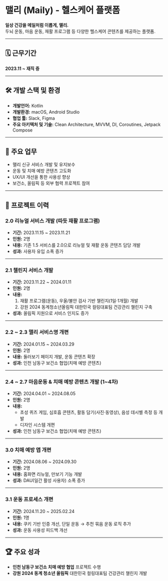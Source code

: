 # 맬리 (Maily) - 헬스케어 플랫폼

**일상 건강을 메일처럼 이롭게, 맬리.**  
두뇌 운동, 마음 운동, 재활 프로그램 등 다양한 헬스케어 콘텐츠를 제공하는 플랫폼.

---

## 🗓 근무기간
**2023.11 ~ 재직 중**

---

## 🛠 개발 스택 및 환경
- **개발언어:** Kotlin
- **개발환경:** macOS, Android Studio
- **협업 툴:** Slack, Figma
- **주요 아키텍처 및 기술:** Clean Architecture, MVVM, DI, Coroutines, Jetpack Compose

---

## 🚀 주요 업무
- 맬리 신규 서비스 개발 및 유지보수
- 운동 및 치매 예방 콘텐츠 고도화
- UX/UI 개선을 통한 사용성 향상
- 보건소, 올림픽 등 외부 협력 프로젝트 참여

---

## 📌 프로젝트 이력

### **2.0 리뉴얼 서비스 개발 (따듯 재활 프로그램)**  
- **기간:** 2023.11.15 ~ 2023.11.21  
- **인원:** 2명  
- **내용:** 기존 1.5 서비스를 2.0으로 리뉴얼 및 재활 운동 콘텐츠 담당 개발  
- **성과:** 사용자 유입 소폭 증가  

---

### **2.1 챌린지 서비스 개발**  
- **기간:** 2023.11.22 ~ 2024.01.11  
- **인원:** 2명  
- **내용:**  
  1. 재활 프로그램(운동), 우울/불안 검사 기반 챌린지(1일·1개월) 개발  
  2. 강원 2024 동계청소년올림픽 대한민국 컬링대표팀 건강관리 챌린지 구축  
- **성과:** 올림픽 지원으로 서비스 인지도 증가  

---

### **2.2 ~ 2.3 맬리 서비스명 개편**  
- **기간:** 2024.01.15 ~ 2024.03.29  
- **인원:** 2명  
- **내용:** 둘러보기 페이지 개발, 운동 콘텐츠 확장  
- **성과:** 인천 남동구 보건소 협업(치매 예방 콘텐츠)  

---

### **2.4 ~ 2.7 마음운동 & 치매 예방 콘텐츠 개발 (1~4차)**  
- **기간:** 2024.04.01 ~ 2024.08.05  
- **인원:** 2명  
- **내용:**  
  - 초성 퀴즈 게임, 심호흡 콘텐츠, 활동 담기(사진·동영상), 음성 데시벨 측정 등 개발  
  - 디자인 시스템 개편  
- **성과:** 인천 남동구 보건소 협업(치매 예방 콘텐츠)  

---

### **3.0 치매 예방 앱 개편**  
- **기간:** 2024.08.06 ~ 2024.09.30  
- **인원:** 2명  
- **내용:** 홈화면 리뉴얼, 만보기 기능 개발  
- **성과:** DAU(일간 활성 사용자) 소폭 증가  

---

### **3.1 운동 프로세스 개편**  
- **기간:** 2024.11.20 ~ 2025.02.24  
- **인원:** 1명  
- **내용:** 쿠키 기반 인증 개선, 단일 운동 → 추천 묶음 운동 로직 추가  
- **성과:** 운동 사용성 피드백 개선  

---

## 🏆 주요 성과
- **인천 남동구 보건소 치매 예방 협업** 프로젝트 수행  
- **강원 2024 동계 청소년 올림픽** 대한민국 컬링대표팀 건강관리 챌린지 개발
